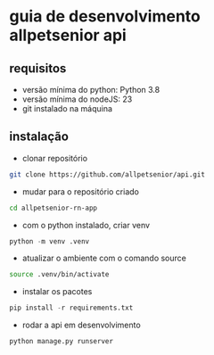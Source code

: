 # guia de desenvolvimento allpetsenior api

## requisitos

- versão mínima do python: Python 3.8
- versão mínima do nodeJS: 23
- git instalado na máquina

## instalação

- clonar repositório
```bash
git clone https://github.com/allpetsenior/api.git
```

- mudar para o repositório criado
```bash
cd allpetsenior-rn-app
```

- com o python instalado, criar venv 

```python
python -m venv .venv
```

- atualizar o ambiente com o comando source

```bash
source .venv/bin/activate
```

- instalar os pacotes

```python
pip install -r requirements.txt
```

- rodar a api em desenvolvimento

```bash
python manage.py runserver
```

